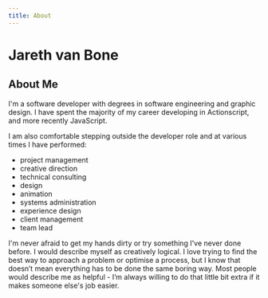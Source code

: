 ```yaml
---
title: About
---
```

Jareth van Bone
=======================

About Me
-----------------------

I'm a software developer with degrees in software engineering and graphic design. 
I have spent the majority of my career developing in Actionscript, and more recently JavaScript. 

I am also comfortable stepping outside the developer role and at various times I have performed:
 - project management
 - creative direction
 - technical consulting
 - design
 - animation
 - systems administration
 - experience design
 - client management
 - team lead
 
I'm never afraid to get my hands dirty or try something I've never done before.
I would describe myself as creatively logical. 
I love trying to find the best way to approach a problem or optimise a process, 
but I know that doesn’t mean everything has to be done the same boring way. 
Most people would describe me as helpful - 
I’m always willing to do that little bit extra if it makes someone else's job easier.